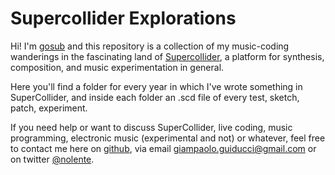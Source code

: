 # Supercollider Explorations

Hi! I'm [gosub](https://github.com/gosub) and this repository is a collection of my music-coding wanderings in the fascinating land of [Supercollider](https://supercollider.github.io), a platform for synthesis, composition, and music experimentation in general.

Here you'll find a folder for every year in which I've wrote something in SuperCollider, and inside each folder an .scd file of every test, sketch, patch, experiment.

If you need help or want to discuss SuperCollider, live coding, music programming, electronic music (experimental and not) or whatever, feel free to contact me here on [github](https://github.com/gosub), via email [giampaolo.guiducci@gmail.com](mailto:giampaolo.guiducci@gmail.com) or on twitter [@nolente](https://twitter.com/nolente).
